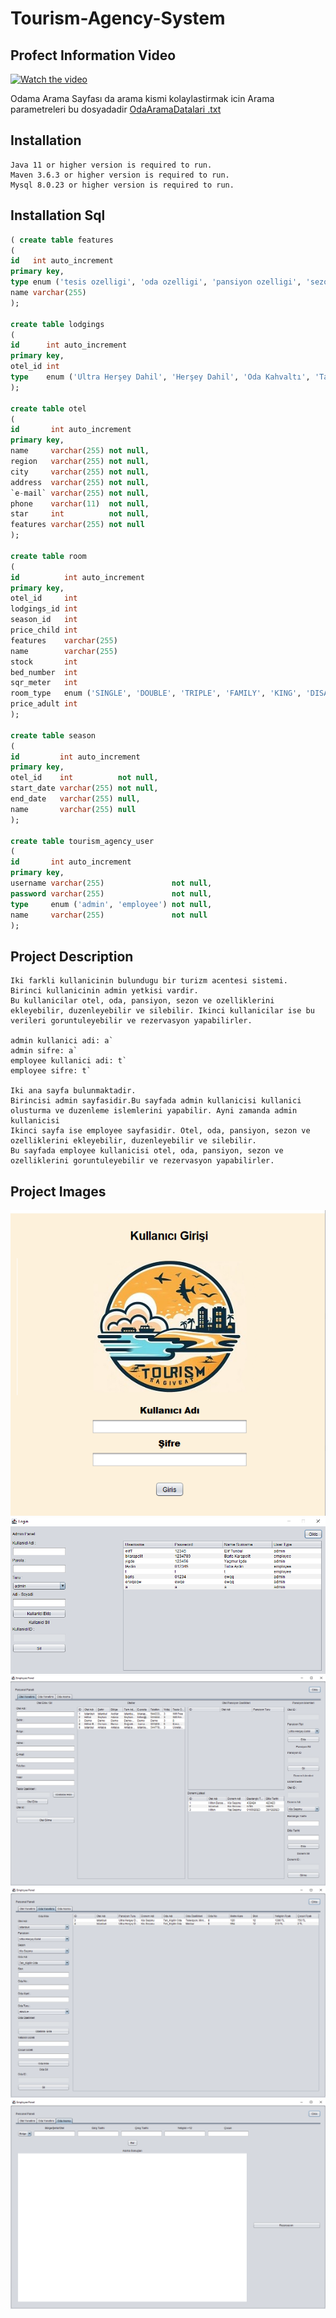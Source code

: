 ﻿# Tourism-Agency-System

## Profect Information Video
[![Watch the video](https://img.youtube.com/vi/9QZQ4Z3Z8Zo/maxresdefault.jpg)](https://www.youtube.com/watch?v=lxHag4FNKws)
   
  Odama Arama Sayfası da arama kismi kolaylastirmak icin Arama
  parametreleri bu dosyadadir [OdaAramaDatalari .txt](OdaAramaDatalari%20.txt)
   
## Installation
    Java 11 or higher version is required to run.
    Maven 3.6.3 or higher version is required to run.
    Mysql 8.0.23 or higher version is required to run.



## Installation Sql
``` sql
( create table features
(
id   int auto_increment
primary key,
type enum ('tesis ozelligi', 'oda ozelligi', 'pansiyon ozelligi', 'sezon ozellikleri') null,
name varchar(255)                                                                      null
);

create table lodgings
(
id      int auto_increment
primary key,
otel_id int                                                                                                                                      not null,
type    enum ('Ultra Herşey Dahil', 'Herşey Dahil', 'Oda Kahvaltı', 'Tam Pansiyon', 'Yarım Pansiyon', 'Sadece Yatak', 'Alkol Hariç Full Credit') not null
);

create table otel
(
id       int auto_increment
primary key,
name     varchar(255) not null,
region   varchar(255) not null,
city     varchar(255) not null,
address  varchar(255) not null,
`e-mail` varchar(255) not null,
phone    varchar(11)  not null,
star     int          not null,
features varchar(255) not null
);

create table room
(
id          int auto_increment
primary key,
otel_id     int                                                                                           not null,
lodgings_id int                                                                                           not null,
season_id   int                                                                                           not null,
price_child int                                                                                           not null,
features    varchar(255)                                                                                  not null,
name        varchar(255)                                                                                  not null,
stock       int                                                                                           not null,
bed_number  int                                                                                           null,
sqr_meter   int                                                                                           null,
room_type   enum ('SINGLE', 'DOUBLE', 'TRIPLE', 'FAMILY', 'KING', 'DISABLED', 'JUNIOR', 'DUBLEX', 'SUIT') null,
price_adult int                                                                                           null
);

create table season
(
id         int auto_increment
primary key,
otel_id    int          not null,
start_date varchar(255) not null,
end_date   varchar(255) null,
name       varchar(255) null
);

create table tourism_agency_user
(
id       int auto_increment
primary key,
username varchar(255)               not null,
password varchar(255)               not null,
type     enum ('admin', 'employee') not null,
name     varchar(255)               not null
);
```
## Project Description
    Iki farkli kullanicinin bulundugu bir turizm acentesi sistemi. 
    Birinci kullanicinin admin yetkisi vardir.
    Bu kullanicilar otel, oda, pansiyon, sezon ve ozelliklerini ekleyebilir, duzenleyebilir ve silebilir. Ikinci kullanicilar ise bu verileri goruntuleyebilir ve rezervasyon yapabilirler.
    
    admin kullanici adi: a`
    admin sifre: a`
    employee kullanici adi: t`
    employee sifre: t`
    
    Iki ana sayfa bulunmaktadir. 
    Birincisi admin sayfasidir.Bu sayfada admin kullanicisi kullanici olusturma ve duzenleme islemlerini yapabilir. Ayni zamanda admin kullanicisi
    Ikinci sayfa ise employee sayfasidir. Otel, oda, pansiyon, sezon ve ozelliklerini ekleyebilir, duzenleyebilir ve silebilir. 
    Bu sayfada employee kullanicisi otel, oda, pansiyon, sezon ve ozelliklerini goruntuleyebilir ve rezervasyon yapabilirler.


## Project Images
![img.png](img.png)
![img_1.png](img_1.png)
![img_2.png](img_2.png)
![img_3.png](img_3.png)
![img_4.png](img_4.png)
